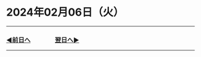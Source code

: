 # 2024年02月06日（火）

---

### [◀️前日へ](https://github.com/yuasys/chatty-journal/blob/main/2024/02/2024-02-05.md)&emsp;&emsp;&emsp;&emsp;[翌日へ▶️](https://github.com/yuasys/chatty-journal/blob/main/2024/02/2024-02-07.md)

---

